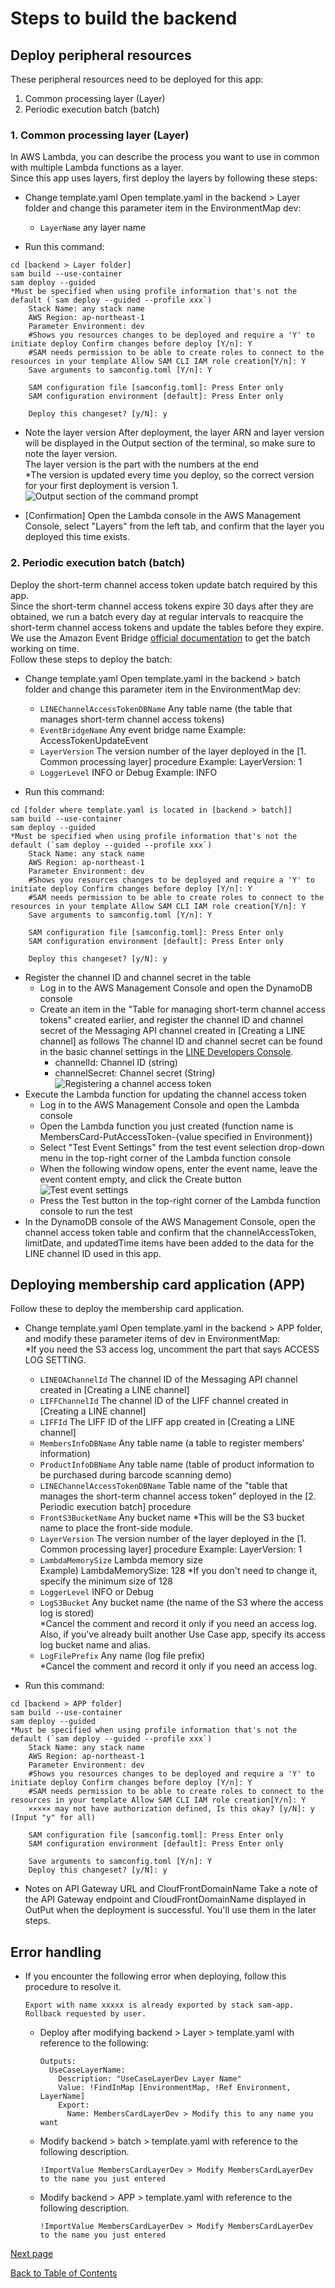 # Steps to build the backend

## Deploy peripheral resources

These peripheral resources need to be deployed for this app:

1. Common processing layer (Layer)
1. Periodic execution batch (batch)

### 1. Common processing layer (Layer)

In AWS Lambda, you can describe the process you want to use in common with multiple Lambda functions as a layer.  
Since this app uses layers, first deploy the layers by following these steps:

- Change template.yaml
  Open template.yaml in the backend > Layer folder and change this parameter item in the EnvironmentMap dev:

  - `LayerName` any layer name

- Run this command:

```
cd [backend > Layer folder]
sam build --use-container
sam deploy --guided
*Must be specified when using profile information that's not the default (`sam deploy --guided --profile xxx`)
    Stack Name: any stack name
    AWS Region: ap-northeast-1
    Parameter Environment: dev
    #Shows you resources changes to be deployed and require a 'Y' to initiate deploy Confirm changes before deploy [Y/n]: Y
    #SAM needs permission to be able to create roles to connect to the resources in your template Allow SAM CLI IAM role creation[Y/n]: Y
    Save arguments to samconfig.toml [Y/n]: Y

    SAM configuration file [samconfig.toml]: Press Enter only
    SAM configuration environment [default]: Press Enter only

    Deploy this changeset? [y/N]: y
```

- Note the layer version
  After deployment, the layer ARN and layer version will be displayed in the Output section of the terminal, so make sure to note the layer version.  
  The layer version is the part with the numbers at the end  
  *The version is updated every time you deploy, so the correct version for your first deployment is version 1.  
  ![Output section of the command prompt](../images/en/out-put-description-en.png)

- [Confirmation] Open the Lambda console in the AWS Management Console, select "Layers" from the left tab, and confirm that the layer you deployed this time exists.

### 2. Periodic execution batch (batch)

Deploy the short-term channel access token update batch required by this app.  
Since the short-term channel access tokens expire 30 days after they are obtained, we run a batch every day at regular intervals to reacquire the short-term channel access tokens and update the tables before they expire.  
We use the Amazon Event Bridge [official documentation](https://docs.aws.amazon.com/eventbridge/latest/userguide/eb-what-is.html) to get the batch working on time.  
Follow these steps to deploy the batch:

- Change template.yaml
  Open template.yaml in the backend > batch folder and change this parameter item in the EnvironmentMap dev:

  - `LINEChannelAccessTokenDBName` Any table name (the table that manages short-term channel access tokens)
  - `EventBridgeName` Any event bridge name
    Example: AccessTokenUpdateEvent
  - `LayerVersion` The version number of the layer deployed in the [1. Common processing layer] procedure
    Example: LayerVersion: 1
  - `LoggerLevel` INFO or Debug
    Example: INFO

- Run this command:

```
cd [folder where template.yaml is located in [backend > batch]]
sam build --use-container
sam deploy --guided
*Must be specified when using profile information that's not the default (`sam deploy --guided --profile xxx`)
    Stack Name: any stack name
    AWS Region: ap-northeast-1
    Parameter Environment: dev
    #Shows you resources changes to be deployed and require a 'Y' to initiate deploy Confirm changes before deploy [Y/n]: Y
    #SAM needs permission to be able to create roles to connect to the resources in your template Allow SAM CLI IAM role creation[Y/n]: Y
    Save arguments to samconfig.toml [Y/n]: Y

    SAM configuration file [samconfig.toml]: Press Enter only
    SAM configuration environment [default]: Press Enter only

    Deploy this changeset? [y/N]: y
```

- Register the channel ID and channel secret in the table
  - Log in to the AWS Management Console and open the DynamoDB console
  - Create an item in the "Table for managing short-term channel access tokens" created earlier, and register the channel ID and channel secret of the Messaging API channel created in [Creating a LINE channel] as follows
    The channel ID and channel secret can be found in the basic channel settings in the [LINE Developers Console](https://developers.line.biz/console/).
    - channelId: Channel ID (string)
    - channelSecret: Channel secret (String)  
      ![Registering a channel access token](../images/en/channel-access-token-table-record-en.png)
- Execute the Lambda function for updating the channel access token
  - Log in to the AWS Management Console and open the Lambda console
  - Open the Lambda function you just created (function name is MembersCard-PutAccessToken-{value specified in Environment})
  - Select "Test Event Settings" from the test event selection drop-down menu in the top-right corner of the Lambda function console
  - When the following window opens, enter the event name, leave the event content empty, and click the Create button  
    ![Test event settings](../images/en/test-event-set-en.png)
  - Press the Test button in the top-right corner of the Lambda function console to run the test
- In the DynamoDB console of the AWS Management Console, open the channel access token table and confirm that the channelAccessToken, limitDate, and updatedTime items have been added to the data for the LINE channel ID used in this app.

## Deploying membership card application (APP)

Follow these to deploy the membership card application.

- Change template.yaml
  Open template.yaml in the backend > APP folder, and modify these parameter items of dev in EnvironmentMap:  
  *If you need the S3 access log, uncomment the part that says ACCESS LOG SETTING.

  - `LINEOAChannelId` The channel ID of the Messaging API channel created in [Creating a LINE channel]
  - `LIFFChannelId` The channel ID of the LIFF channel created in [Creating a LINE channel]
  - `LIFFId` The LIFF ID of the LIFF app created in [Creating a LINE channel]
  - `MembersInfoDBName` Any table name (a table to register members' information)
  - `ProductInfoDBName` Any table name (table of product information to be purchased during barcode scanning demo)
  - `LINEChannelAccessTokenDBName` Table name of the "table that manages the short-term channel access token" deployed in the [2. Periodic execution batch] procedure
  - `FrontS3BucketName` Any bucket name *This will be the S3 bucket name to place the front-side module.
  - `LayerVersion` The version number of the layer deployed in the [1. Common processing layer] procedure
    Example: LayerVersion: 1
  - `LambdaMemorySize` Lambda memory size  
    Example) LambdaMemorySize: 128 *If you don't need to change it, specify the minimum size of 128
  - `LoggerLevel` INFO or Debug
  - `LogS3Bucket` Any bucket name (the name of the S3 where the access log is stored)  
  *Cancel the comment and record it only if you need an access log. Also, if you've already built another Use Case app, specify its access log bucket name and alias.
  - `LogFilePrefix` Any name (log file prefix)  
  *Cancel the comment and record it only if you need an access log.

- Run this command:

```
cd [backend > APP folder]
sam build --use-container
sam deploy --guided
*Must be specified when using profile information that's not the default (`sam deploy --guided --profile xxx`)
    Stack Name: any stack name
    AWS Region: ap-northeast-1
    Parameter Environment: dev
    #Shows you resources changes to be deployed and require a 'Y' to initiate deploy Confirm changes before deploy [Y/n]: Y
    #SAM needs permission to be able to create roles to connect to the resources in your template Allow SAM CLI IAM role creation[Y/n]: Y
    ××××× may not have authorization defined, Is this okay? [y/N]: y (Input "y" for all)

    SAM configuration file [samconfig.toml]: Press Enter only
    SAM configuration environment [default]: Press Enter only

    Save arguments to samconfig.toml [Y/n]: Y
    Deploy this changeset? [y/N]: y
```

- Notes on API Gateway URL and CloufFrontDomainName
Take a note of the API Gateway endpoint and CloudFrontDomainName displayed in OutPut when the deployment is successful. You'll use them in the later steps.

## Error handling

- If you encounter the following error when deploying, follow this procedure to resolve it.
  ```
  Export with name xxxxx is already exported by stack sam-app. Rollback requested by user.
  ```
  - Deploy after modifying backend > Layer > template.yaml with reference to the following:
    ```
    Outputs:
      UseCaseLayerName:
        Description: "UseCaseLayerDev Layer Name"
        Value: !FindInMap [EnvironmentMap, !Ref Environment, LayerName]
        Export:
          Name: MembersCardLayerDev > Modify this to any name you want
    ```
  - Modify backend > batch > template.yaml with reference to the following description.
    ```
    !ImportValue MembersCardLayerDev > Modify MembersCardLayerDev to the name you just entered
    ```
  - Modify backend > APP > template.yaml with reference to the following description.
    ```
    !ImportValue MembersCardLayerDev > Modify MembersCardLayerDev to the name you just entered
    ```

[Next page](front-end-construction.md)  

[Back to Table of Contents](README_en.md)
